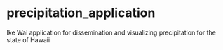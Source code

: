 # precipitation_application
Ike Wai application for dissemination and visualizing precipitation for the state of Hawaii
